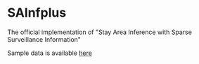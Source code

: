 # SAInfplus
The official implementation of "Stay Area Inference with Sparse Surveillance Information"

Sample data is available [here](https://pan.quark.cn/s/c2c9c9c68272)


